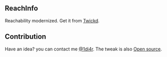 ## ReachInfo
Reachability modernized.
Get it from [Twickd](https://repo.twickd.com/package/com.twickd.1di4r.reachinfo).

## Contribution
Have an idea? you can contact me [@1di4r](http://twitter.com/1di4r).
The tweak is also [Open source](http://github.com/1di4r/ReachInfo).
